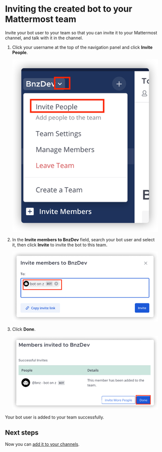 # Inviting the created bot to your Mattermost team

Invite your bot user to your team so that you can invite it to your Mattermost channel, and talk with it in the channel.

1.  Click your username at the top of the navigation panel and click **Invite People**.

    ![Invite people](../../images/zowe-chat/mattermost_invite_people.png "Invite people")

2.  In the **Invite members to BnzDev** field, search your bot user and select it, then click **Invite** to invite the bot to this team.

    ![Add or invite people](../../images/zowe-chat/mattermost_add.png "Add or invite people")

3.  Click **Done**.

    ![Members invited](../../images/zowe-chat/mattermost_invited.png "Members invited")


Your bot user is added to your team successfully. 

## Next steps

Now you can [add it to your channels](./chat_prerequisite_mattermost_invite_channel).

